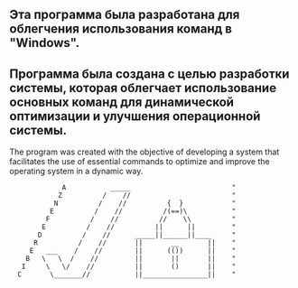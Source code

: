 Эта программа была разработана для облегчения использования команд в "Windows".
---
Программа была создана с целью разработки системы, которая облегчает использование основных команд для динамической оптимизации и улучшения операционной системы.
---
The program was created with the objective of developing a system that facilitates the use of essential commands to optimize and improve the operating system in a dynamic way.




                 A           _____                         "
                Z          /    //                         "
               N          /    //          {  }            "
              E          /    //          /(==)\           "  
             F          /    //          //    \\          " 
            E          /    //          ||      ||         "         
           D          /    //      _____||______||____     "                       
          R          /    //       ||       __       ||    "                             
         E   ___    /    //        ||      (())      ||    "         
        B   \   \  /    //         ||       ||       ||    "                 
       I     \   \/    //          ||       ()       ||    "          
      C       \_______//           ||________________||    "                                       
